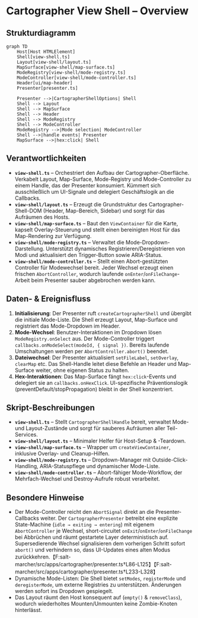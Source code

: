 # Cartographer View Shell – Overview

## Strukturdiagramm
```mermaid
graph TD
    Host[Host HTMLElement]
    Shell[view-shell.ts]
    Layout[view-shell/layout.ts]
    MapSurface[view-shell/map-surface.ts]
    ModeRegistry[view-shell/mode-registry.ts]
    ModeController[view-shell/mode-controller.ts]
    Header[ui/map-header]
    Presenter[presenter.ts]

    Presenter -->|CartographerShellOptions| Shell
    Shell --> Layout
    Shell --> MapSurface
    Shell --> Header
    Shell --> ModeRegistry
    Shell --> ModeController
    ModeRegistry -->|Mode selection| ModeController
    Shell -->|handle events| Presenter
    MapSurface -->|hex:click| Shell
```

## Verantwortlichkeiten
- **`view-shell.ts`** – Orchestriert den Aufbau der Cartographer-Oberfläche. Verkabelt Layout, Map-Surface, Mode-Registry und Mode-Controller zu einem Handle, das der Presenter konsumiert. Kümmert sich ausschließlich um UI-Signale und delegiert Geschäftslogik an die Callbacks.
- **`view-shell/layout.ts`** – Erzeugt die Grundstruktur des Cartographer-Shell-DOM (Header, Map-Bereich, Sidebar) und sorgt für das Aufräumen des Hosts.
- **`view-shell/map-surface.ts`** – Baut den `ViewContainer` für die Karte, kapselt Overlay-Steuerung und stellt einen bereinigten Host für das Map-Rendering zur Verfügung.
- **`view-shell/mode-registry.ts`** – Verwaltet die Mode-Dropdown-Darstellung. Unterstützt dynamisches Registrieren/Deregistrieren von Modi und aktualisiert den Trigger-Button sowie ARIA-Status.
- **`view-shell/mode-controller.ts`** – Stellt einen Abort-gestützten Controller für Modewechsel bereit. Jeder Wechsel erzeugt einen frischen `AbortController`, wodurch laufende `onEnter`/`onFileChange`-Arbeit beim Presenter sauber abgebrochen werden kann.

## Daten- & Ereignisfluss
1. **Initialisierung**: Der Presenter ruft `createCartographerShell` und übergibt die initiale Mode-Liste. Die Shell erzeugt Layout, Map-Surface und registriert das Mode-Dropdown im Header.
2. **Mode-Wechsel**: Benutzer-Interaktionen im Dropdown lösen `ModeRegistry.onSelect` aus. Der Mode-Controller triggert `callbacks.onModeSelect(modeId, { signal })`. Bereits laufende Umschaltungen werden per `AbortController.abort()` beendet.
3. **Dateiwechsel**: Der Presenter aktualisiert `setFileLabel`, `setOverlay`, `clearMap` etc. Das Shell-Handle leitet diese Befehle an Header und Map-Surface weiter, ohne eigenen Status zu halten.
4. **Hex-Interaktionen**: Das Map-Surface fängt `hex:click`-Events und delegiert sie an `callbacks.onHexClick`. UI-spezifische Präventionslogik (preventDefault/stopPropagation) bleibt in der Shell konzentriert.

## Skript-Beschreibungen
- **`view-shell.ts`** – Stellt `CartographerShellHandle` bereit, verwaltet Mode- und Layout-Zustände und sorgt für sauberes Aufräumen aller Teil-Services.
- **`view-shell/layout.ts`** – Minimaler Helfer für Host-Setup & -Teardown.
- **`view-shell/map-surface.ts`** – Wrapper um `createViewContainer`, inklusive Overlay- und Cleanup-Hilfen.
- **`view-shell/mode-registry.ts`** – Dropdown-Manager mit Outside-Click-Handling, ARIA-Statuspflege und dynamischer Mode-Liste.
- **`view-shell/mode-controller.ts`** – Abort-fähiger Mode-Workflow, der Mehrfach-Wechsel und Destroy-Aufrufe robust verarbeitet.

## Besondere Hinweise
- Der Mode-Controller reicht den `AbortSignal` direkt an die Presenter-Callbacks weiter. Der `CartographerPresenter` betreibt eine explizite State-Machine (`idle → exiting → entering`) mit eigenem `AbortController` je Wechsel, short-circuitet `onExit`/`onEnter`/`onFileChange` bei Abbrüchen und räumt gestartete Layer deterministisch auf. Supersedierende Wechsel signalisieren dem vorherigen Schritt sofort `abort()` und verhindern so, dass UI-Updates eines alten Modus zurückkehren.【F:salt-marcher/src/apps/cartographer/presenter.ts†L86-L125】【F:salt-marcher/src/apps/cartographer/presenter.ts†L233-L328】
- Dynamische Mode-Listen: Die Shell bietet `setModes`, `registerMode` und `deregisterMode`, um externe Registries zu unterstützen. Änderungen werden sofort ins Dropdown gespiegelt.
- Das Layout räumt den Host konsequent auf (`empty()` & `removeClass`), wodurch wiederholtes Mounten/Unmounten keine Zombie-Knoten hinterlässt.
